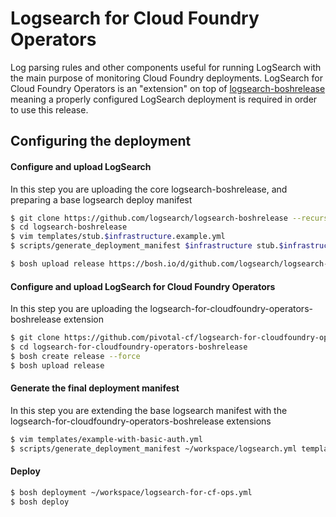 # Logsearch for Cloud Foundry Operators

Log parsing rules and other components useful for running LogSearch with the main purpose of monitoring Cloud Foundry deployments. 
LogSearch for Cloud Foundry Operators is an "extension" on top of [logsearch-boshrelease](https://github.com/logsearch/logsearch-boshrelease)
meaning a properly configured LogSearch deployment is required in order to use this release.

## Configuring the deployment

#### Configure and upload LogSearch

In this step you are uploading the core logsearch-boshrelease, and preparing a base logsearch deploy manifest
```sh
$ git clone https://github.com/logsearch/logsearch-boshrelease --recursive
$ cd logsearch-boshrelease
$ vim templates/stub.$infrastructure.example.yml
$ scripts/generate_deployment_manifest $infrastructure stub.$infrastructure.example.yml > ~/workspace/logsearch.yml

$ bosh upload release https://bosh.io/d/github.com/logsearch/logsearch-boshrelease
```

#### Configure and upload LogSearch for Cloud Foundry Operators

In this step you are uploading the logsearch-for-cloudfoundry-operators-boshrelease extension

```sh
$ git clone https://github.com/pivotal-cf/logsearch-for-cloudfoundry-operators-boshrelease.git --recursive
$ cd logsearch-for-cloudfoundry-operators-boshrelease
$ bosh create release --force
$ bosh upload release
```

#### Generate the final deployment manifest

In this step you are extending the base logsearch manifest with the logsearch-for-cloudfoundry-operators-boshrelease extensions

```sh
$ vim templates/example-with-basic-auth.yml
$ scripts/generate_deployment_manifest ~/workspace/logsearch.yml templates/example-with-basic-auth.yml > ~/workspace/logsearch-for-cf-ops.yml
```

#### Deploy

```sh
$ bosh deployment ~/workspace/logsearch-for-cf-ops.yml
$ bosh deploy
```
